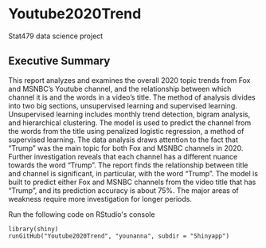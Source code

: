 # Youtube2020Trend
Stat479 data science project

## Executive Summary
This report analyzes and examines the overall 2020 topic trends from Fox and MSNBC’s Youtube channel, and the relationship between which channel it is and the words in a video’s title. The method of analysis divides into two big sections, unsupervised learning and supervised learning. Unsupervised learning includes monthly trend detection, bigram analysis, and hierarchical clustering. The model is used to predict the channel from the words from the title using penalized logistic regression, a method of supervised learning. The data analysis draws attention to the fact that “Trump” was the main topic for both Fox and MSNBC channels in 2020. Further investigation reveals that each channel has a different nuance towards the word “Trump”. The report finds the relationship between title and channel is significant, in particular, with the word “Trump”. The model is built to predict either Fox and MSNBC channels from the video title that has “Trump”, and its prediction accuracy is about 75%. The major areas of weakness require more investigation for longer periods.

Run the following code on RStudio's console
```
library(shiny)
runGitHub("Youtube2020Trend", "younanna", subdir = "Shinyapp")
```
